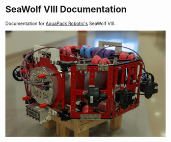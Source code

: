 # SeaWolf VIII Documentation

Documentation for [AquaPack Robotic's](https://aquapackrobotics.org/) SeaWolf VIII.


![](./img/sw8.jpg)

<!--
## About SeaWolf VII

Mostly design goals (broad) and what it is supposed to do in competition

-->